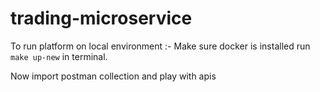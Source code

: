 # trading-microservice

To run platform on local environment :-
  Make sure docker is installed
  run `make up-new` in terminal.

Now import postman collection and play with apis

